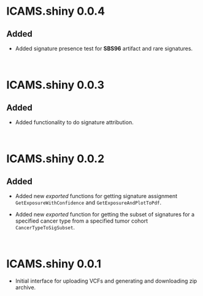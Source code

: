 # ICAMS.shiny 0.0.4
## Added
* Added signature presence test for **SBS96** artifact and rare signatures.

<br>

# ICAMS.shiny 0.0.3
## Added
* Added functionality to do signature attribution.

<br>

# ICAMS.shiny 0.0.2
## Added
* Added new *exported* functions for getting signature assignment
`GetExposureWithConfidence` and `GetExposureAndPlotToPdf`.

* Added new *exported* function for getting the subset of signatures for a
specified cancer type from a specified tumor cohort `CancerTypeToSigSubset`.

<br>

# ICAMS.shiny 0.0.1
* Initial interface for uploading VCFs and generating and downloading zip archive.

